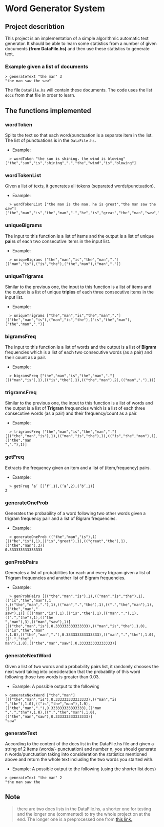 # Word Generator System

## Project describtion
This project is an implementation of a simple algorithmic automatic text generator. It should be able to learn some statistics from a number of given documents **(from DataFile.hs)** and then use these statistics to generate text.
### Example given a list of documents
```
> generateText "the man" 3
"the man saw the saw"
```
The file `DataFile.hs` will contain these documents. The code uses the list `docs` from that file in
order to learn.

## The functions implemented

### wordToken
Splits the text so that each word/punctuation is a separate item in the list. The list of
punctuations is in the `DataFile.hs`.
- Example:
```
  > wordToken "the sun is shining. the wind is blowing"
["the","sun","is","shining",".","the","wind","is","blowing"]
```

### wordTokenList
Given a list of texts, it generates all tokens (separated words/punctuation).
- Example:
```
  > wordTokenList ["the man is the man. he is great","the man saw the saw"]
["the","man","is","the","man",".","he","is","great","the","man","saw","the","saw"]
```

### uniqueBigrams
The input to this function is a list of items and the output is a list of unique **pairs** of each two
consecutive items in the input list.
- Example:
```
  > uniqueBigrams ["the","man","is","the","man","."]
[("man","is"),("is","the"),("the","man"),("man",".")]
```

### uniqueTrigrams
Similar to the previous one, the input to this function is a list of items and the output is a list of unique **triples** of each three
consecutive items in the input list.
- Example:
```
  > uniqueTrigrams ["the","man","is","the","man","."]
[("the","man","is"),("man","is","the"),("is","the","man"),("the","man",".")]
```

### bigramsFreq
The input to this function is a list of words and the output is a list of **Bigram** frequencies which is
a list of each two consecutive words (as a pair) and their count as a pair.
- Example:
```
  > bigramsFreq ["the","man","is","the","man","."]
[(("man","is"),1),(("is","the"),1),(("the","man"),2),(("man","."),1)]
```

### trigramsFreq
Similar to the previous one, the input to this function is a list of words and the output is a list of **Trigram** frequencies which is
a list of each three consecutive words (as a pair) and their frequency/count as a pair.
- Example:
```
  > trigramsFreq ["the","man","is","the","man","."]
[(("the","man","is"),1),(("man","is","the"),1),(("is","the","man"),1),(("the","man
","."),1)]
```

### getFreq
Extracts the frequency given an item and a list of (item,frequency) pairs.
- Example:
```
  > getFreq ’a’ [(’f’,1),(’a’,2),(’b’,1)]
2
```

### generateOneProb
Generates the probability of a word following two other words given a trigram frequency pair and
a list of Bigram frequencies.
- Example:
```
  > generateOneProb (("the","man","is"),1)
[(("he","is"),1),(("is","great"),1),(("great","the"),1),(("the","man"),3)]
0.333333333333333
```

### genProbPairs
Generates a list of probabilities for each and every trigram given a list of Trigram frequencies and
another list of Bigram frequencies.
- Example:
```
  > genProbPairs [(("the","man","is"),1),(("man","is","the"),1),(("is","the","man"),1
),(("the","man","."),1),(("man",".","the"),1),((".","the","man"),1),(("the","man","
saw"),1)] [(("man","is"),1),(("is","the"),1),(("man","."),1),((".","the"),1),(("the
","man"),3),(("man","saw"),1)]
[(("the","man","is"),0.333333333333333),(("man","is","the"),1.0),(("is","the","man"
),1.0),(("the","man","."),0.333333333333333),(("man",".","the"),1.0),((".","the","
man"),1.0),(("the","man","saw"),0.333333333333333)]
```

### generateNextWord
Given a list of two words and a probability pairs list, it randomly chooses the next word taking into
consideration that the probability of this word following those two words is greater than 0.03.
- Example: A possible output to the following
```
> generateNextWord ["the","man"][(("the","man","is"),0.333333333333333),(("man","is
","the"),1.0),(("is","the","man"),1.0),(("the","man","."),0.333333333333333),(("man
",".","the"),1.0),((".","the","man"),1.0),(("the","man","saw"),0.333333333333333)]
"saw"
```

### generateText
According to the content of the docs list in the DataFile.hs file and given a string of 2 items (words/-
punctuation) and number n, you should generate n words/punctuation taking into consideration
the statistics mentioned above and return the whole text including the two words you started with.
- Example: A possible output to the following (using the shorter list docs)
```
> generateText "the man" 2
"the man saw the
```

## Note
> there are two docs lists in the DataFile.hs, a shorter one for testing and the longer
one (commented) to try the whole project on at the end. The longer one is a preprocessed one from [this link.](https://simple.wikipedia.org/)


